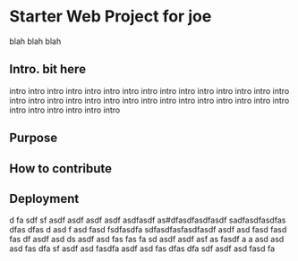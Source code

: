 # Starter Web Project for joe
blah blah blah

## Intro. bit here
intro intro intro 
intro intro intro intro intro intro 
intro intro intro intro intro intro intro intro intro 
intro intro intro intro intro intro intro intro intro intro intro intro intro intro intro intro intro intro 

## Purpose

## How to contribute

## Deployment
d fa sdf sf asdf asdf asdf asdf asdfasdf as#dfasdfasdfasdf
sadfasdfasdfas
dfas
dfas
d asd
f asd
fasd
fsdfasdfa
sdfasdfasfasdfasdf asdf asd fasd fasd fas df asdf asd
ds asdf asd fas fas fa sd asdf asdf asf as fasdf a
a asd asd asd fas dfa sf asdf asd fasdfa
 asdf asd fas dfas dfa sdf asdf asd fasd fa

